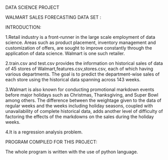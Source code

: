 DATA SCIENCE PROJECT

WALMART SALES FORECASTING DATA SET :

INTRODUCTION:

1.Retail industry is a front-runner in the large scale employment of data science. Areas such as product placement, inventory management and customization of offers, are sought to improve constantly through the application of data science. Walmart is one such retailer.

2.train.csv and test.csv provides the information on historical sales of data of 45 stores of Walmart,features.csv,stores.csv, each of which having various departments. The goal is to predict the department-wise sales of each store using the historical data spanning across 143 weeks.


3.Walmart is also known for conducting promotional markdown events before major holidays such as Christmas, Thanksgiving, and Super Bowl among others. The difference between the weightage given to the data of regular weeks and the weeks including holiday seasons, coupled with unavailability of complete historical data, adds another level of difficulty of factoring the effects of the markdowns on the sales during the holiday weeks. 

4.It is a regression analysis problem.

PROGRAM COMPILED  FOR THIS PROJECT:

The whole program is written with the use of python language.





